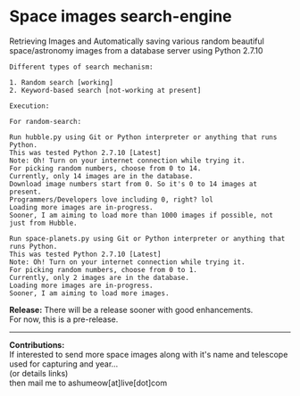 # Space images search-engine
Retrieving Images and Automatically saving various random beautiful space/astronomy images from a database server using Python 2.7.10
```
Different types of search mechanism:

1. Random search [working]
2. Keyword-based search [not-working at present]
```
```
Execution:

For random-search:

Run hubble.py using Git or Python interpreter or anything that runs Python.
This was tested Python 2.7.10 [Latest]
Note: Oh! Turn on your internet connection while trying it.
For picking random numbers, choose from 0 to 14. 
Currently, only 14 images are in the database.
Download image numbers start from 0. So it's 0 to 14 images at present.
Programmers/Developers love including 0, right? lol
Loading more images are in-progress. 
Sooner, I am aiming to load more than 1000 images if possible, not just from Hubble.

Run space-planets.py using Git or Python interpreter or anything that runs Python.
This was tested Python 2.7.10 [Latest]
Note: Oh! Turn on your internet connection while trying it.
For picking random numbers, choose from 0 to 1.
Currently, only 2 images are in the database.
Loading more images are in-progress. 
Sooner, I am aiming to load more images.
```
<b>Release:</b>
There will be a release sooner with good enhancements. <br>
For now, this is a pre-release.
***
<b>Contributions:</b><br>
If interested to send more space images along with it's name and telescope used for capturing and year... <br>
(or details links)
<br>
then mail me to ashumeow[at]live[dot]com